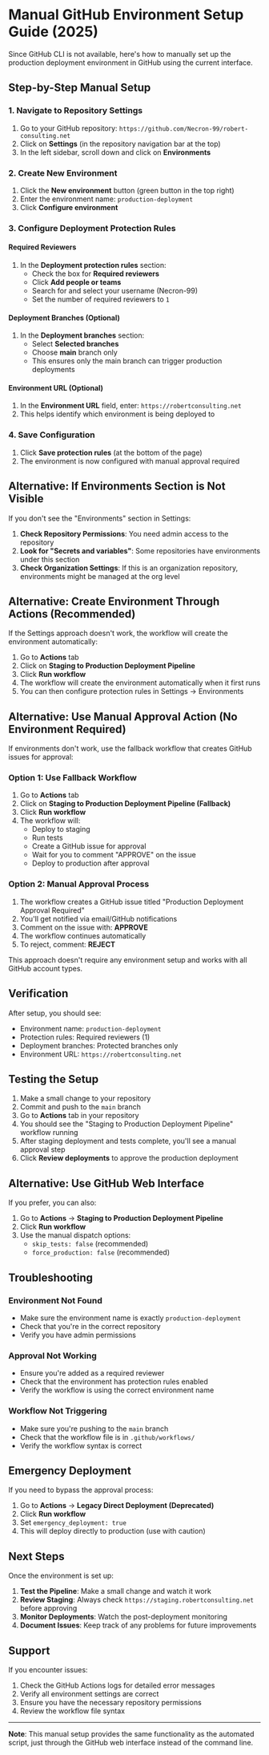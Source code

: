 # Manual GitHub Environment Setup Guide (2025)

Since GitHub CLI is not available, here's how to manually set up the production deployment environment in GitHub using the current interface.

## Step-by-Step Manual Setup

### 1. Navigate to Repository Settings

1. Go to your GitHub repository: `https://github.com/Necron-99/robert-consulting.net`
2. Click on **Settings** (in the repository navigation bar at the top)
3. In the left sidebar, scroll down and click on **Environments**

### 2. Create New Environment

1. Click the **New environment** button (green button in the top right)
2. Enter the environment name: `production-deployment`
3. Click **Configure environment**

### 3. Configure Deployment Protection Rules

#### Required Reviewers
1. In the **Deployment protection rules** section:
   - Check the box for **Required reviewers**
   - Click **Add people or teams**
   - Search for and select your username (Necron-99)
   - Set the number of required reviewers to `1`

#### Deployment Branches (Optional)
1. In the **Deployment branches** section:
   - Select **Selected branches**
   - Choose **main** branch only
   - This ensures only the main branch can trigger production deployments

#### Environment URL (Optional)
1. In the **Environment URL** field, enter: `https://robertconsulting.net`
2. This helps identify which environment is being deployed to

### 4. Save Configuration

1. Click **Save protection rules** (at the bottom of the page)
2. The environment is now configured with manual approval required

## Alternative: If Environments Section is Not Visible

If you don't see the "Environments" section in Settings:

1. **Check Repository Permissions**: You need admin access to the repository
2. **Look for "Secrets and variables"**: Some repositories have environments under this section
3. **Check Organization Settings**: If this is an organization repository, environments might be managed at the org level

## Alternative: Create Environment Through Actions (Recommended)

If the Settings approach doesn't work, the workflow will create the environment automatically:

1. Go to **Actions** tab
2. Click on **Staging to Production Deployment Pipeline**
3. Click **Run workflow**
4. The workflow will create the environment automatically when it first runs
5. You can then configure protection rules in Settings → Environments

## Alternative: Use Manual Approval Action (No Environment Required)

If environments don't work, use the fallback workflow that creates GitHub issues for approval:

### Option 1: Use Fallback Workflow
1. Go to **Actions** tab
2. Click on **Staging to Production Deployment Pipeline (Fallback)**
3. Click **Run workflow**
4. The workflow will:
   - Deploy to staging
   - Run tests
   - Create a GitHub issue for approval
   - Wait for you to comment "APPROVE" on the issue
   - Deploy to production after approval

### Option 2: Manual Approval Process
1. The workflow creates a GitHub issue titled "Production Deployment Approval Required"
2. You'll get notified via email/GitHub notifications
3. Comment on the issue with: **APPROVE**
4. The workflow continues automatically
5. To reject, comment: **REJECT**

This approach doesn't require any environment setup and works with all GitHub account types.

## Verification

After setup, you should see:
- Environment name: `production-deployment`
- Protection rules: Required reviewers (1)
- Deployment branches: Protected branches only
- Environment URL: `https://robertconsulting.net`

## Testing the Setup

1. Make a small change to your repository
2. Commit and push to the `main` branch
3. Go to **Actions** tab in your repository
4. You should see the "Staging to Production Deployment Pipeline" workflow running
5. After staging deployment and tests complete, you'll see a manual approval step
6. Click **Review deployments** to approve the production deployment

## Alternative: Use GitHub Web Interface

If you prefer, you can also:

1. Go to **Actions** → **Staging to Production Deployment Pipeline**
2. Click **Run workflow**
3. Use the manual dispatch options:
   - `skip_tests: false` (recommended)
   - `force_production: false` (recommended)

## Troubleshooting

### Environment Not Found
- Make sure the environment name is exactly `production-deployment`
- Check that you're in the correct repository
- Verify you have admin permissions

### Approval Not Working
- Ensure you're added as a required reviewer
- Check that the environment has protection rules enabled
- Verify the workflow is using the correct environment name

### Workflow Not Triggering
- Make sure you're pushing to the `main` branch
- Check that the workflow file is in `.github/workflows/`
- Verify the workflow syntax is correct

## Emergency Deployment

If you need to bypass the approval process:

1. Go to **Actions** → **Legacy Direct Deployment (Deprecated)**
2. Click **Run workflow**
3. Set `emergency_deployment: true`
4. This will deploy directly to production (use with caution)

## Next Steps

Once the environment is set up:

1. **Test the Pipeline**: Make a small change and watch it work
2. **Review Staging**: Always check `https://staging.robertconsulting.net` before approving
3. **Monitor Deployments**: Watch the post-deployment monitoring
4. **Document Issues**: Keep track of any problems for future improvements

## Support

If you encounter issues:

1. Check the GitHub Actions logs for detailed error messages
2. Verify all environment settings are correct
3. Ensure you have the necessary repository permissions
4. Review the workflow file syntax

---

**Note**: This manual setup provides the same functionality as the automated script, just through the GitHub web interface instead of the command line.
